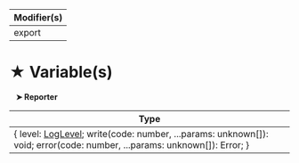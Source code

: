 | Modifier(s)                            |
|----------------------------------------|
| export |

# &#9733; Variable(s)

&nbsp;&nbsp; **&#10148; Reporter**

| Type                        |
|-----------------------------|
| { level: [LogLevel](/kernel/enum/reporter/loglevel); write(code: number, ...params: unknown[]): void; error(code: number, ...params: unknown[]): Error; } |